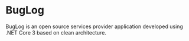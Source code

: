 # BugLog

BugLog is an open source services provider application developed using .NET Core 3 based on clean architecture.
